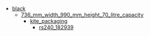 * [black](black)
  * [736_mm_width_990_mm_height_70_litre_capacity](black/736_mm_width_990_mm_height_70_litre_capacity)
    * [kite_packaging](black/736_mm_width_990_mm_height_70_litre_capacity/kite_packaging)
      * [rs240_182939](black/736_mm_width_990_mm_height_70_litre_capacity/kite_packaging/rs240_182939)
